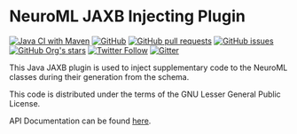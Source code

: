 NeuroML JAXB Injecting Plugin
=============================

[![Java CI with Maven](https://github.com/NeuroML/org.neuroml.model.injectingplugin/actions/workflows/ci.yml/badge.svg)](https://github.com/NeuroML/org.neuroml.model.injectingplugin/actions/workflows/ci.yml)
[![GitHub](https://img.shields.io/github/license/NeuroML/org.neuroml.model.injectingplugin)](https://github.com/NeuroML/org.neuroml.model.injectingplugin/blob/master/LICENSE.lesser)
[![GitHub pull requests](https://img.shields.io/github/issues-pr/NeuroML/org.neuroml.model.injectingplugin)](https://github.com/NeuroML/org.neuroml.model.injectingplugin/pulls)
[![GitHub issues](https://img.shields.io/github/issues/NeuroML/org.neuroml.model.injectingplugin)](https://github.com/NeuroML/org.neuroml.model.injectingplugin/issues)
[![GitHub Org's stars](https://img.shields.io/github/stars/NeuroML?style=social)](https://github.com/NeuroML)
[![Twitter Follow](https://img.shields.io/twitter/follow/NeuroML?style=social)](https://twitter.com/NeuroML)
[![Gitter](https://badges.gitter.im/NeuroML/community.svg)](https://gitter.im/NeuroML/community?utm_source=badge&utm_medium=badge&utm_campaign=pr-badge)

This Java JAXB plugin is used to inject supplementary code to the NeuroML 
classes during their generation from the schema.  

This code is distributed under the terms of the GNU Lesser General Public License.

API Documentation can be found [here](http://neuroml.github.io/org.neuroml.model.injectingplugin/index.html).
